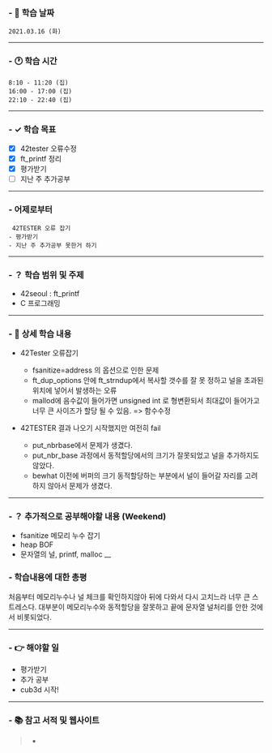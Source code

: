 ### - 📆 학습 날짜
	2021.03.16 (화)
___
### - 🕐 학습 시간
```
8:10 - 11:20 (집)
16:00 - 17:00 (집)
22:10 - 22:40 (집)
```
___
### - ✓ 학습 목표
- [x] 42tester 오류수정
- [x] ft_printf 정리
- [x] 평가받기
- [ ] 지난 주 추가공부
___
### - 어제로부터
```
 42TESTER 오류 잡기
- 평가받기
- 지난 주 추가공부 못한거 하기
```
___
### - ？ 학습 범위 및 주제
- 42seoul : ft_printf
- C 프로그래밍
___
### - 📝 상세 학습 내용
- 42Tester 오류잡기
  - fsanitize=address 의 옵션으로 인한 문제
  - ft_dup_options 안에 ft_strndup에서 복사할 갯수를 잘 못 정하고 널을 초과된 위치에 넣어서 발생하는 오류
  - mallod에 음수값이 들어가면 unsigned int 로 형변환되서 최대값이 들어가고 너무 큰 사이즈가 할당 될 수 있음. => 함수수정

- 42TESTER 결과 나오기 시작했지만 여전히 fail
  - put_nbrbase에서 문제가 생겼다.
  - put_nbr_base 과정에서 동적할당에서의 크기가 잘못되었고 널을 추가하지도 않았다.
  - bewhat 이전에 버퍼의 크기 동적할당하는 부분에서 널이 들어갈 자리를 고려하지 않아서 문제가 생겼다.
___
### - ？ 추가적으로 공부해야할 내용 (Weekend)
- fsanitize 메모리 누수 잡기
- heap BOF
- 문자열의 널, printf, malloc
__
### - 학습내용에 대한 총평
처음부터 메모리누수나 널 체크를 확인하지않아 뒤에 다와서 다시 고치느라 너무 큰 스트레스다.
대부분이 메모리누수와 동적할당을 잘못하고 끝에 문자열 널처리를 안한 것에서 비롯되었다.
___
### - 👉 해야할 일
- 평가받기
- 추가 공부
- cub3d 시작!
___
### - 📚 참고 서적 및 웹사이트
> - 